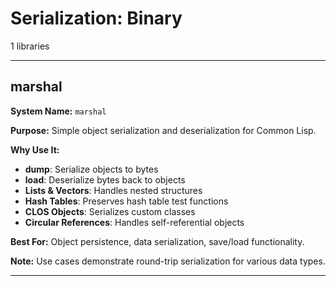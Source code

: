 # Serialization: Binary

1 libraries

---

## marshal

**System Name:** `marshal`

**Purpose:** Simple object serialization and deserialization for Common Lisp.

**Why Use It:**
- **dump**: Serialize objects to bytes
- **load**: Deserialize bytes back to objects
- **Lists & Vectors**: Handles nested structures
- **Hash Tables**: Preserves hash table test functions
- **CLOS Objects**: Serializes custom classes
- **Circular References**: Handles self-referential objects

**Best For:** Object persistence, data serialization, save/load functionality.

**Note:** Use cases demonstrate round-trip serialization for various data types.

---


